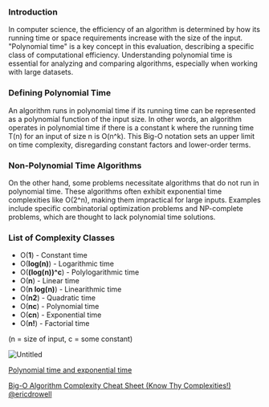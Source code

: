 ### Introduction

In computer science, the efficiency of an algorithm is determined by how its running time or space requirements increase with the size of the input. "Polynomial time" is a key concept in this evaluation, describing a specific class of computational efficiency. Understanding polynomial time is essential for analyzing and comparing algorithms, especially when working with large datasets.

### Defining Polynomial Time

An algorithm runs in polynomial time if its running time can be represented as a polynomial function of the input size. In other words, an algorithm operates in polynomial time if there is a constant k where the running time T(n) for an input of size n is O(n^k). This Big-O notation sets an upper limit on time complexity, disregarding constant factors and lower-order terms.

### Non-Polynomial Time Algorithms

On the other hand, some problems necessitate algorithms that do not run in polynomial time. These algorithms often exhibit exponential time complexities like O(2^n), making them impractical for large inputs. Examples include specific combinatorial optimization problems and NP-complete problems, which are thought to lack polynomial time solutions.

### List of Complexity Classes

- O(**1**) - Constant time
- O(**log(n)**) - Logarithmic time
- O(**(log(n))^c**) - Polylogarithmic time
- O(**n**) - Linear time
- O(**n log(n)**) - Linearithmic time
- O(**n2**) - Quadratic time
- O(**nc**) - Polynomial time
- O(**cn**) - Exponential time
- O(**n!**) - Factorial time

(n = size of input, c = some constant)

![Untitled](https://prod-files-secure.s3.us-west-2.amazonaws.com/5880fa28-2122-46ce-8316-c8a907aeb63e/35bacfb8-2c96-4b8b-8111-cc93a457a7e5/Untitled.png)

[Polynomial time and exponential time](https://stackoverflow.com/questions/4317414/polynomial-time-and-exponential-time)

[Big-O Algorithm Complexity Cheat Sheet (Know Thy Complexities!) @ericdrowell](https://www.bigocheatsheet.com/)
